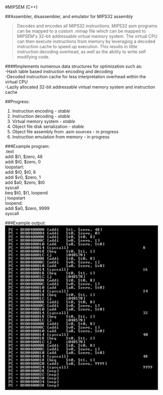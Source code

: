 #MIPSEM (C++)  

##Assembler, disassembler, and emulator for MIPS32 assembly   
   
>Decodes and encodes all MIPS32 instructions.  MIPS32 asm programs can be mapped to a custom .mmap file which can be mapped to MIPSEM's 32-bit addressable virtual memory system.  The virtual CPU can then execute instructions from memory by leveraging a decoded instruction cache to speed up execution.  This results in little instruction decoding overhead, as well as the ability to write self modifying code.   
  
####Implements numerous data structures for optimization such as:     
	-Hash table based instruction encoding and decoding    
	-Decoded instruction cache for less interpretation    overhead within the virtual CPU   
	-Lazily allocated 32-bit addressable virtual memory system and instruction cache   
   
   
##Progress:   
1. Instruction encoding	-	*stable*     
2. Instruction decoding	-	*stable*     
3. Virtual memory system	-	*stable*     
4. Object file disk serialization	-	*stable*     
5. Object file assembly from .asm sources	-	in progress
6. Instruction emulation from memory	-	  in progress    
   
###Example program:      
.text   
addi	$t1, $zero, 48   
addi	$t0, $zero, 0   
loopstart:   
addi	$t0, $t0, 8   
addi	$v0, $zero, 1   
add	$a0, $zero, $t0   
syscall	   
beq	$t0, $t1, loopend   
j	loopstart   
loopend:    
addi	$a0, $zero, 9999	   
syscall				   		   
   
###Example output:   
![Alt text](/demos/program1output.png?raw=true)